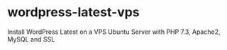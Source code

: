 # wordpress-latest-vps
Install WordPress Latest on a VPS Ubuntu Server with PHP 7.3, Apache2, MySQL and SSL
